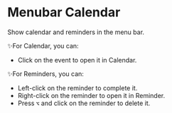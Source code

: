 # Menubar Calendar

Show calendar and reminders in the menu bar.

✨For Calendar, you can:

- Click on the event to open it in Calendar.

✨For Reminders, you can:

- Left-click on the reminder to complete it.
- Right-click on the reminder to open it in Reminder.
- Press **`⌥`** and click on the reminder to delete it.
